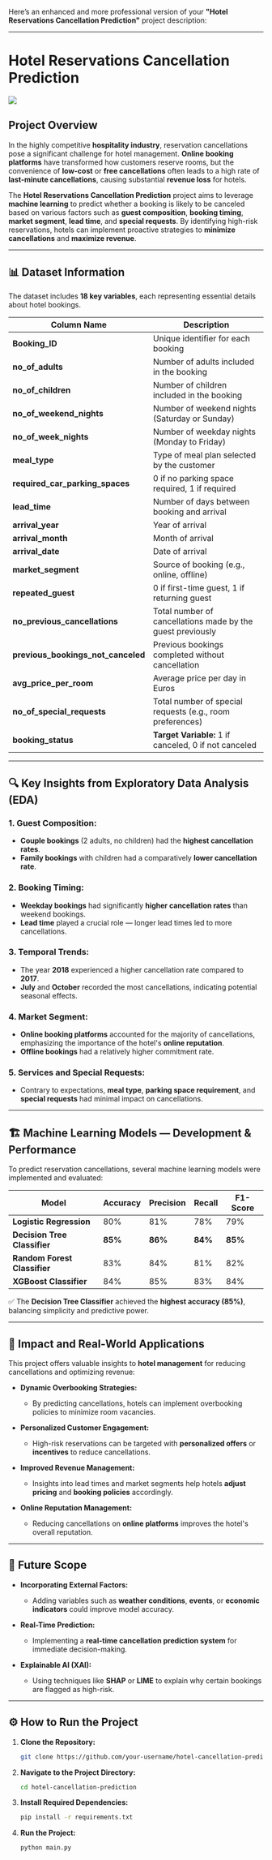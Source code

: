 Here’s an enhanced and more professional version of your **"Hotel Reservations Cancellation Prediction"** project description:

---

# **Hotel Reservations Cancellation Prediction**  
![](https://static.vecteezy.com/system/resources/previews/000/474/062/original/hotel-reservation-conceptual-illustration-design-vector.jpg)  

## **Project Overview**  
In the highly competitive **hospitality industry**, reservation cancellations pose a significant challenge for hotel management. **Online booking platforms** have transformed how customers reserve rooms, but the convenience of **low-cost** or **free cancellations** often leads to a high rate of **last-minute cancellations**, causing substantial **revenue loss** for hotels.  

The **Hotel Reservations Cancellation Prediction** project aims to leverage **machine learning** to predict whether a booking is likely to be canceled based on various factors such as **guest composition**, **booking timing**, **market segment**, **lead time**, and **special requests**. By identifying high-risk reservations, hotels can implement proactive strategies to **minimize cancellations** and **maximize revenue**.  

---

## 📊 **Dataset Information**  
The dataset includes **18 key variables**, each representing essential details about hotel bookings.  

| **Column Name**                 | **Description**                                             |
|----------------------------------|-------------------------------------------------------------|
| **Booking_ID**                   | Unique identifier for each booking                         |
| **no_of_adults**                 | Number of adults included in the booking                   |
| **no_of_children**               | Number of children included in the booking                 |
| **no_of_weekend_nights**         | Number of weekend nights (Saturday or Sunday)              |
| **no_of_week_nights**            | Number of weekday nights (Monday to Friday)                |
| **meal_type**                    | Type of meal plan selected by the customer                 |
| **required_car_parking_spaces**  | 0 if no parking space required, 1 if required              |
| **lead_time**                    | Number of days between booking and arrival                 |
| **arrival_year**                 | Year of arrival                                             |
| **arrival_month**                | Month of arrival                                            |
| **arrival_date**                 | Date of arrival                                             |
| **market_segment**               | Source of booking (e.g., online, offline)                  |
| **repeated_guest**               | 0 if first-time guest, 1 if returning guest                |
| **no_previous_cancellations**    | Total number of cancellations made by the guest previously |
| **previous_bookings_not_canceled**| Previous bookings completed without cancellation            |
| **avg_price_per_room**           | Average price per day in Euros                              |
| **no_of_special_requests**       | Total number of special requests (e.g., room preferences)  |
| **booking_status**               | **Target Variable:** 1 if canceled, 0 if not canceled      |

---

## 🔍 **Key Insights from Exploratory Data Analysis (EDA)**  

### **1. Guest Composition:**  
- **Couple bookings** (2 adults, no children) had the **highest cancellation rates**.  
- **Family bookings** with children had a comparatively **lower cancellation rate**.  

### **2. Booking Timing:**  
- **Weekday bookings** had significantly **higher cancellation rates** than weekend bookings.  
- **Lead time** played a crucial role — longer lead times led to more cancellations.  

### **3. Temporal Trends:**  
- The year **2018** experienced a higher cancellation rate compared to **2017**.  
- **July** and **October** recorded the most cancellations, indicating potential seasonal effects.  

### **4. Market Segment:**  
- **Online booking platforms** accounted for the majority of cancellations, emphasizing the importance of the hotel's **online reputation**.  
- **Offline bookings** had a relatively higher commitment rate.  

### **5. Services and Special Requests:**  
- Contrary to expectations, **meal type**, **parking space requirement**, and **special requests** had minimal impact on cancellations.  

---

## 🏗️ **Machine Learning Models — Development & Performance**  
To predict reservation cancellations, several machine learning models were implemented and evaluated:  

| **Model**                | **Accuracy**        | **Precision**    | **Recall**         | **F1-Score**     |
|---------------------------|--------------------|------------------|--------------------|------------------|
| **Logistic Regression**    | 80%                | 81%              | 78%                | 79%              |
| **Decision Tree Classifier** | **85%**            | **86%**          | **84%**            | **85%**          |
| **Random Forest Classifier** | 83%                | 84%              | 81%                | 82%              |
| **XGBoost Classifier**     | 84%                | 85%              | 83%                | 84%              |

✅ The **Decision Tree Classifier** achieved the **highest accuracy (85%)**, balancing simplicity and predictive power.  

---

## 🚀 **Impact and Real-World Applications**  

This project offers valuable insights to **hotel management** for reducing cancellations and optimizing revenue:  

- **Dynamic Overbooking Strategies:**  
  - By predicting cancellations, hotels can implement overbooking policies to minimize room vacancies.  

- **Personalized Customer Engagement:**  
  - High-risk reservations can be targeted with **personalized offers** or **incentives** to reduce cancellations.  

- **Improved Revenue Management:**  
  - Insights into lead times and market segments help hotels **adjust pricing** and **booking policies** accordingly.  

- **Online Reputation Management:**  
  - Reducing cancellations on **online platforms** improves the hotel's overall reputation.  

---

## 🔮 **Future Scope**  

- **Incorporating External Factors:**  
  - Adding variables such as **weather conditions**, **events**, or **economic indicators** could improve model accuracy.  

- **Real-Time Prediction:**  
  - Implementing a **real-time cancellation prediction system** for immediate decision-making.  

- **Explainable AI (XAI):**  
  - Using techniques like **SHAP** or **LIME** to explain why certain bookings are flagged as high-risk.  

---

## ⚙️ **How to Run the Project**  

1. **Clone the Repository:**  
   ```bash
   git clone https://github.com/your-username/hotel-cancellation-prediction.git
   ```
2. **Navigate to the Project Directory:**  
   ```bash
   cd hotel-cancellation-prediction
   ```
3. **Install Required Dependencies:**  
   ```bash
   pip install -r requirements.txt
   ```
4. **Run the Project:**  
   ```bash
   python main.py
   ```
